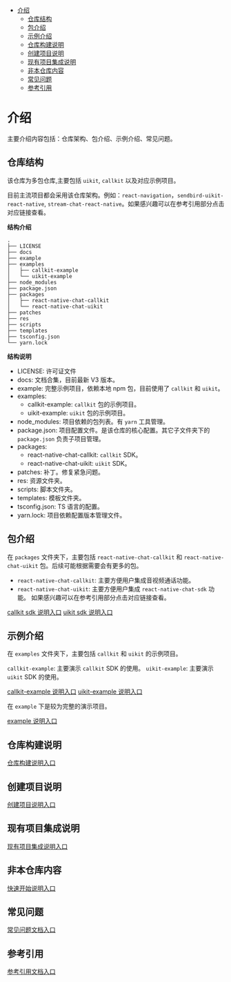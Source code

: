 
- [介绍](#介绍)
  - [仓库结构](#仓库结构)
  - [包介绍](#包介绍)
  - [示例介绍](#示例介绍)
  - [仓库构建说明](#仓库构建说明)
  - [创建项目说明](#创建项目说明)
  - [现有项目集成说明](#现有项目集成说明)
  - [非本仓库内容](#非本仓库内容)
  - [常见问题](#常见问题)
  - [参考引用](#参考引用)


# 介绍

主要介绍内容包括：仓库架构、包介绍、示例介绍、常见问题。

## 仓库结构

该仓库为多包仓库,主要包括 `uikit`, `callkit` 以及对应示例项目。

目前主流项目都会采用该仓库架构。例如：`react-navigation`，`sendbird-uikit-react-native`, `stream-chat-react-native`。如果感兴趣可以在参考引用部分点击对应链接查看。

**结构介绍**

```
.
├── LICENSE
├── docs
├── example
├── examples
│   ├── callkit-example
│   └── uikit-example
├── node_modules
├── package.json
├── packages
│   ├── react-native-chat-callkit
│   └── react-native-chat-uikit
├── patches
├── res
├── scripts
├── templates
├── tsconfig.json
└── yarn.lock
```

**结构说明**

- LICENSE: 许可证文件
- docs: 文档合集，目前最新 V3 版本。
- example: 完整示例项目，依赖本地 npm 包，目前使用了 `callkit` 和 `uikit`。
- examples:
  - callkit-example: `callkit` 包的示例项目。
  - uikit-example: `uikit` 包的示例项目。
- node_modules: 项目依赖的包列表。有 `yarn` 工具管理。
- package.json: 项目配置文件。是该仓库的核心配置。其它子文件夹下的 `package.json` 负责子项目管理。
- packages:
  - react-native-chat-callkit: `callkit` SDK。
  - react-native-chat-uikit: `uikit` SDK。
- patches: 补丁。修复紧急问题。
- res: 资源文件夹。
- scripts: 脚本文件夹。
- templates: 模板文件夹。
- tsconfig.json: TS 语言的配置。
- yarn.lock: 项目依赖配置版本管理文件。

## 包介绍

在 `packages` 文件夹下，主要包括 `react-native-chat-callkit` 和 `react-native-chat-uikit` 包。后续可能根据需要会有更多的包。

- `react-native-chat-callkit`: 主要方便用户集成音视频通话功能。
- `react-native-chat-uikit`: 主要方便用户集成 `react-native-chat-sdk` 功能。 如果感兴趣可以在参考引用部分点击对应链接查看。

[callkit sdk 说明入口](./callkit.md)
[uikit sdk 说明入口](./uikit.md)

## 示例介绍

在 `examples` 文件夹下，主要包括 `callkit` 和 `uikit` 的示例项目。

`callkit-example`: 主要演示 `callkit` SDK 的使用。
`uikit-example`: 主要演示 `uikit` SDK 的使用。

[callkit-example 说明入口](./uikit-example.md)
[uikit-example 说明入口](./uikit-example.md)

在 `example` 下是较为完整的演示项目。

[example 说明入口](./example.md)

## 仓库构建说明

[仓库构建说明入口](./repo-builder.md)

## 创建项目说明

[创建项目说明入口](./create-app.md)

## 现有项目集成说明

[现有项目集成说明入口](./existed-app.md)

## 非本仓库内容

[快速开始说明入口](./quick-start.md)

## 常见问题

[常见问题文档入口](./qa.md)

## 参考引用

[参考引用文档入口](./ref.md)
